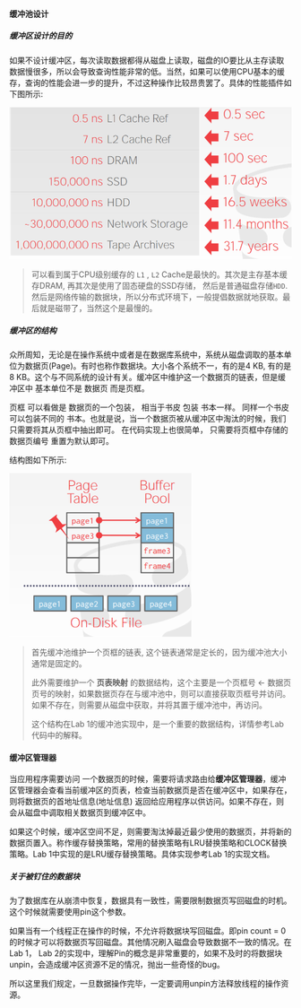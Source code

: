 #### 缓冲池设计

##### 缓冲区设计的目的

如果不设计缓冲区，每次读取数据都得从磁盘上读取，磁盘的IO要比从主存读取数据慢很多，所以会导致查询性能非常的低。当然，如果可以使用CPU基本的缓存，查询的性能会进一步的提升，不过这种操作比较昂贵罢了。具体的性能插件如下图所示:

<img src="../img/各级存储的读写性能差异.png" style="zoom:60%;" />

> 可以看到属于CPU级别缓存的 `L1` , `L2` Cache是最快的。其次是主存基本缓存DRAM, 再其次是使用了固态硬盘的SSD存储， 然后是普通磁盘存储`HDD`. 然后是网络传输的数据块，所以分布式环境下，一般提倡数据就地获取。最后就是磁带了，当然这个是最慢的。

##### 缓冲区的结构

众所周知，无论是在操作系统中或者是在数据库系统中，系统从磁盘调取的基本单位为数据页(Page)。有时也称作数据块。大小各个系统不一，有的是4 KB, 有的是8 KB。这个与不同系统的设计有关。缓冲区中维护这一个数据页的链表，但是缓冲区中 基本单位不是 数据页 而是页框。 

页框 可以看做是 数据页的一个包装， 相当于书皮 包装 书本一样。 同样一个书皮 可以包装不同的 书本。也就是说，当一个数据页被从缓冲区中淘汰的时候，我们只需要将其从页框中抽出即可。 在代码实现上也很简单， 只需要将页框中存储的数据页编号 重置为默认即可。

结构图如下所示:

<img src="../img/缓冲池结构.png" style="zoom:60%;" />

> 首先缓冲池维护一个页框的链表, 这个链表通常是定长的，因为缓冲池大小通常是固定的。
>
> 此外需要维护一个 **页表映射** 的数据结构，这个主要是一个页框号 <- 数据页页号的映射，如果数据页存在与缓冲池中，则可以直接获取页框号并访问。如果不存在，则需要从磁盘中获取，并将其置于缓冲池中，再访问。
>
> 这个结构在Lab 1的缓冲池实现中，是一个重要的数据结构，详情参考Lab 代码中的解释。

#### 缓冲区管理器

当应用程序需要访问 一个数据页的时候，需要将请求路由给**缓冲区管理器**，缓冲区管理器会查看当前缓冲区的页表，检查当前数据页是否在缓冲区中，如果存在，则将数据页的首地址信息(地址信息) 返回给应用程序以供访问。如果不存在，则会从磁盘中调取相关数据页到缓冲区中。

如果这个时候，缓冲区空间不足，则需要淘汰掉最近最少使用的数据页，并将新的数据页置入。称作缓存替换策略，常用的替换策略有LRU替换策略和CLOCK替换策略。Lab 1中实现的是LRU缓存替换策略。具体实现参考Lab 1的实现文档。

##### 关于被钉住的数据块

为了数据库在从崩溃中恢复，数据具有一致性，需要限制数据页写回磁盘的时机。这个时候就需要使用pin这个参数。

如果当有一个线程正在操作的时候，不允许将数据块写回磁盘。即pin count = 0 的时候才可以将数据页写回磁盘。其他情况刷入磁盘会导致数据不一致的情况。在Lab 1， Lab 2的实现中，理解Pin的概念是非常重要的，如果不及时的将数据块unpin，会造成缓冲区资源不足的情况，抛出一些奇怪的bug。

所以这里我们规定，一旦数据操作完毕，一定要调用unpin方法释放线程的操作资源。